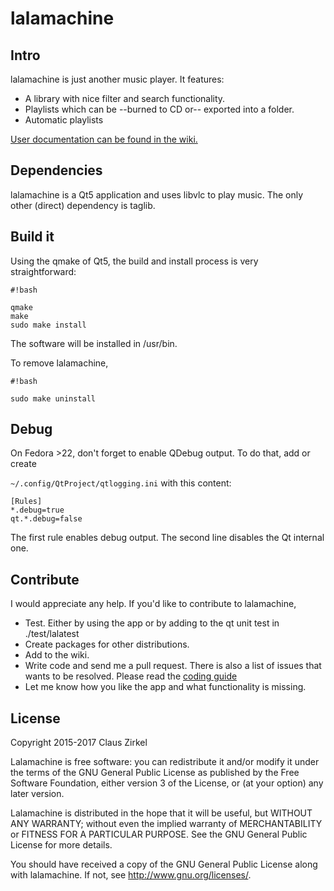 # lalamachine

## Intro

lalamachine is just another music player. It features:

* A library with nice filter and search functionality.
* Playlists which can be --burned to CD or-- exported into a folder.
* Automatic playlists

[User documentation can be found in the wiki.](https://bitbucket.org/r-mean/lalamachine/wiki/Home)

## Dependencies

lalamachine is a Qt5 application and uses libvlc to play music.
The only other (direct) dependency is taglib.

## Build it

Using the qmake of Qt5, the build and install process is very straightforward:


```
#!bash

qmake
make
sudo make install
```

The software will be installed in /usr/bin.

To remove lalamachine,


```
#!bash

sudo make uninstall
```


## Debug

On Fedora >22, don't forget to enable QDebug output. To do that, add or create

`~/.config/QtProject/qtlogging.ini` with this content:

```
[Rules]
*.debug=true
qt.*.debug=false
```

The first rule enables debug output. The second line disables the Qt internal one.

## Contribute

I would appreciate any help. If you'd like to contribute to lalamachine,

* Test. Either by using the app or by adding to the qt unit test in ./test/lalatest
* Create packages for other distributions.
* Add to the wiki.
* Write code and send me a pull request. There is also a list of issues that wants to be resolved. Please read the [coding guide](https://bitbucket.org/r-mean/lalamachine/wiki/Coding%20Guide)
* Let me know how you like the app and what functionality is missing.


## License

Copyright 2015-2017 Claus Zirkel

Lalamachine is free software: you can redistribute it and/or modify
it under the terms of the GNU General Public License as published by
the Free Software Foundation, either version 3 of the License, or
(at your option) any later version.

Lalamachine is distributed in the hope that it will be useful,
but WITHOUT ANY WARRANTY; without even the implied warranty of
MERCHANTABILITY or FITNESS FOR A PARTICULAR PURPOSE.  See the
GNU General Public License for more details.

You should have received a copy of the GNU General Public License
along with lalamachine.  If not, see <http://www.gnu.org/licenses/>.
